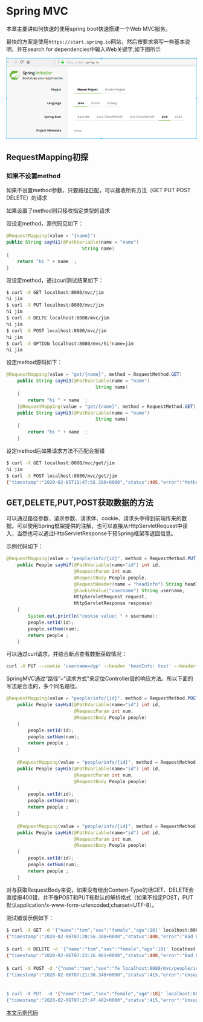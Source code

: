 # Spring MVC

本章主要讲如何快速的使用spring boot快速搭建一个Web MVC服务。

最快的方案是使用`https://start.spring.io`网站，然后按要求填写一些基本说明，并在search for dependencies中输入Web关键字,如下图所示

![](pic/startspringio.png)

## RequestMapping初探

### 如果不设置method

如果不设置method参数，只要路径匹配，可以接收所有方法（GET PUT POST DELETE）的请求

如果设置了method则只接收指定类型的请求

没设定method，源代码见如下：

```java
@RequestMapping(value = "{name}")
public String sayHi1(@PathVariable(name = "name")
                            String name)
{
    return "hi " + name  ;
}
```

没设定method，通过curl测试结果如下：

```sh
$ curl -X GET localhost:8080/mvc/jim
hi jim
$ curl -X PUT localhost:8080/mvc/jim
hi jim
$ curl -X DELTE localhost:8080/mvc/jim
hi jim
$ curl -X POST localhost:8080/mvc/jim
hi jim
$ curl -X OPTION localhost:8080/mvc/hi?name=jim
hi jim
```

设定method源码如下：

```java
@RequestMapping(value = "get/{name}", method = RequestMethod.GET)
    public String sayHi3(@PathVariable(name = "name")
                                 String name)
    {
        return "hi " + name  ;
    }@RequestMapping(value = "get/{name}", method = RequestMethod.GET)
    public String sayHi3(@PathVariable(name = "name")
                                 String name)
    {
        return "hi " + name  ;
    }
```

设定method后如果请求方法不匹配会报错

```sh
$ curl -X GET localhost:8080/mvc/get/jim
hi jim
$ curl -X POST localhost:8080/mvc/get/jim
{"timestamp":"2020-02-05T13:47:56.280+0000","status":405,"error":"Method Not Allowed","message":"Request method 'POST' not supported","path":"/mvc/get/jim"}
```

## GET,DELETE,PUT,POST获取数据的方法

可以通过路径参数、请求参数、请求体、cookie、请求头中得到前端传来的数据。可以使用Spring框架提供的注解，也可以直接从HttpServletRequest中读入，当然也可以通过HttpServletResponse干预Spring框架写返回信息。

示例代码如下：

```java
@RequestMapping(value = "people/info/{id}", method = RequestMethod.PUT)
    public People sayHi7(@PathVariable(name="id") int id,
                         @RequestParam int num,
                         @RequestBody People people,
                         @RequestHeader(name = "headInfo") String headInfo,
                         @CookieValue("username") String username,
                         HttpServletRequest request,
                         HttpServletResponse response)
    {
        System.out.println("cookie value: " + username);
        people.setId(id);
        people.setNum(num);
        return people ;
    }
```

可以通过curl请求，并结合断点查看数据获取情况：

```sh
curl -X PUT --cookie 'username=dyp' --header 'headInfo: test' --header 'Content-Type: application/json' --header 'Accept: application/json' -d '{"name":"tom","sex":"female","age":18}' localhost:8080/mvc/people/info/1?num=2
```

SpringMVC通过“路径”+“请求方式”来定位Controller层的响应方法。所以下面的写法是合法的，多个同名路径。

```java
@RequestMapping(value = "people/info/{id}", method = RequestMethod.POST)
    public People sayHi4(@PathVariable(name="id") int id,
                         @RequestParam int num,
                         @RequestBody People people)
    {
        people.setId(id);
        people.setNum(num);
        return people ;
    }

    @RequestMapping(value = "people/info/{id}", method = RequestMethod.GET)
    public People sayHi5(@PathVariable(name="id") int id,
                         @RequestParam int num,
                         @RequestBody People people)
    {
        people.setId(id);
        people.setNum(num);
        return people ;
    }

    @RequestMapping(value = "people/info/{id}", method = RequestMethod.DELETE)
    public People sayHi6(@PathVariable(name="id") int id,
                         @RequestParam int num,
                         @RequestBody People people)
    {
        people.setId(id);
        people.setNum(num);
        return people ;
    }
```

对与获取RequestBody来说，如果没有给出Content-Type的话GET、DELETE会直接报400错，并不像POST和PUT有默认的解析格式（如果不指定POST，PUT默认application/x-www-form-urlencoded;charset=UTF-8）。

测试错误示例如下：
```sh
$ curl -X GET -d '{"name":"tom","sex":"female","age":18}' localhost:8080/mvc/people/info/1?num=2
{"timestamp":"2020-02-06T07:20:56.388+0000","status":400,"error":"Bad Request","message":"Required request body is missing: public com.dyp.demo.model.People com.dyp.demo.ctr.RestfulApi.sayHi5(int,int,com.dyp.demo.model.People)","path":"/mvc/people/info/1"}

$ curl -X DELETE -d '{"name":"tom","sex":"female","age":18}' localhost:8080/mvc/people/info/1?num=2
{"timestamp":"2020-02-06T07:23:26.961+0000","status":400,"error":"Bad Request","message":"Required request body is missing: public com.dyp.demo.model.People com.dyp.demo.ctr.RestfulApi.sayHi6(int,int,com.dyp.demo.model.People)","path":"/mvc/people/info/1"}

$ curl -X POST -d '{"name":"tom","sex":"fe localhost:8080/mvc/people/info/1?num=2
{"timestamp":"2020-02-06T07:21:30.348+0000","status":415,"error":"Unsupported Media Type","message":"Content type 'application/x-www-form-urlencoded;charset=UTF-8' not supported","path":"/mvc/people/info/1"}


$ curl -X PUT  -d '{"name":"tom","sex":"female","age":18}' localhost:8080/mvc/people/info/1?num=2
{"timestamp":"2020-02-06T07:27:47.482+0000","status":415,"error":"Unsupported Media Type","message":"Content type 'application/x-www-form-urlencoded;charset=UTF-8' not supported","path":"/mvc/people/info/1"}
```

[本文示例代码](source/RequestMappingDemo)